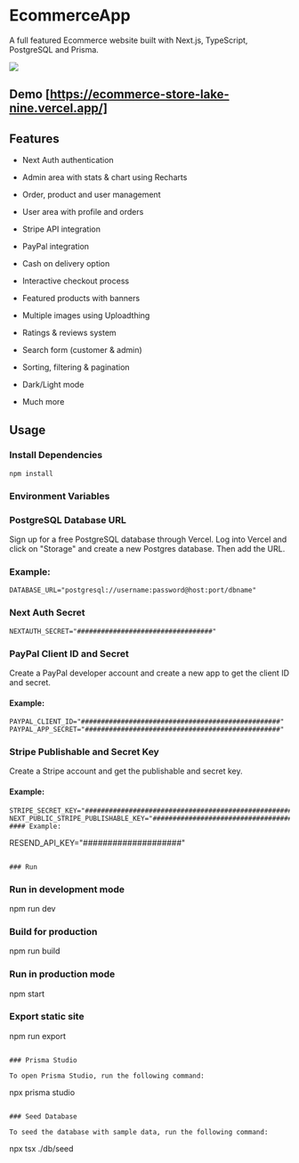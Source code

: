 # EcommerceApp

A full featured Ecommerce website built with Next.js, TypeScript, PostgreSQL and Prisma.

![](prostore/public/images/screen.png)

## Demo [https://ecommerce-store-lake-nine.vercel.app/]

## Features

- Next Auth authentication

* Admin area with stats & chart using Recharts

- Order, product and user management

* User area with profile and orders

- Stripe API integration

* PayPal integration

- Cash on delivery option

* Interactive checkout process

- Featured products with banners

* Multiple images using Uploadthing

- Ratings & reviews system

* Search form (customer & admin)

- Sorting, filtering & pagination

* Dark/Light mode

- Much more

## Usage

### Install Dependencies

```
npm install

```

### Environment Variables

### PostgreSQL Database URL

Sign up for a free PostgreSQL database through Vercel. Log into Vercel and click on "Storage" and create a new Postgres database. Then add the URL.

### Example:

```
DATABASE_URL="postgresql://username:password@host:port/dbname"
```

### Next Auth Secret

```
NEXTAUTH_SECRET="##################################"
```

### PayPal Client ID and Secret

Create a PayPal developer account and create a new app to get the client ID and secret.

#### Example:

```
PAYPAL_CLIENT_ID="##################################################"
PAYPAL_APP_SECRET="#################################################"
```

### Stripe Publishable and Secret Key

Create a Stripe account and get the publishable and secret key.

#### Example:

```
STRIPE_SECRET_KEY="###################################################################################################################"
NEXT_PUBLIC_STRIPE_PUBLISHABLE_KEY="##################################################################################
#### Example:

```

RESEND_API_KEY="####################"

```

### Run

```

### Run in development mode

npm run dev

### Build for production

npm run build

### Run in production mode

npm start

### Export static site

npm run export

```

### Prisma Studio

To open Prisma Studio, run the following command:

```

npx prisma studio

```

### Seed Database

To seed the database with sample data, run the following command:

```

npx tsx ./db/seed

```

```

